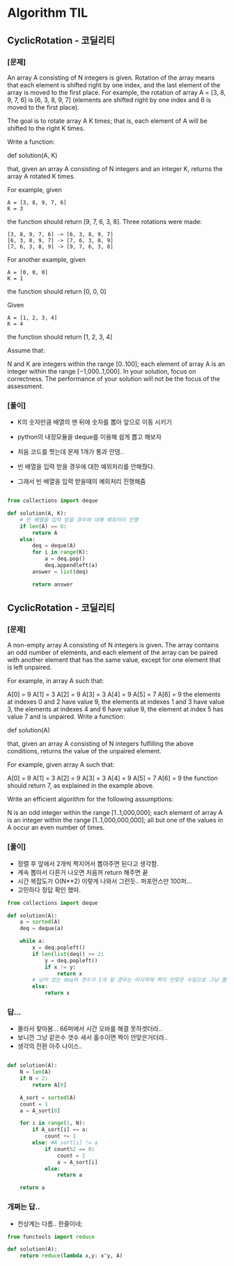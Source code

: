 # Algorithm TIL

## CyclicRotation - 코딜리티

### [문제]

An array A consisting of N integers is given. Rotation of the array means that each element is shifted right by one index, and the last element of the array is moved to the first place. For example, the rotation of array A = [3, 8, 9, 7, 6] is [6, 3, 8, 9, 7] (elements are shifted right by one index and 6 is moved to the first place).

The goal is to rotate array A K times; that is, each element of A will be shifted to the right K times.

Write a function:

def solution(A, K)

that, given an array A consisting of N integers and an integer K, returns the array A rotated K times.

For example, given

    A = [3, 8, 9, 7, 6]
    K = 3

the function should return [9, 7, 6, 3, 8]. Three rotations were made:

    [3, 8, 9, 7, 6] -> [6, 3, 8, 9, 7]
    [6, 3, 8, 9, 7] -> [7, 6, 3, 8, 9]
    [7, 6, 3, 8, 9] -> [9, 7, 6, 3, 8]

For another example, given

    A = [0, 0, 0]
    K = 1

the function should return [0, 0, 0]

Given

    A = [1, 2, 3, 4]
    K = 4

the function should return [1, 2, 3, 4]

Assume that:

N and K are integers within the range [0..100];
each element of array A is an integer within the range [−1,000..1,000].
In your solution, focus on correctness. The performance of your solution will not be the focus of the assessment.

### [풀이]

- K의 숫자만큼 배열의 맨 뒤에 숫자를 뽑아 앞으로 이동 시키기
- python의 내장모듈을 deque를 이용해 쉽게 뽑고 해보자

- 처음 코드를 짯는데 문제 1개가 통과 안댐..

- 빈 배열을 입력 받을 경우에 대한 예외처리를 안해줬다.

- 그래서 빈 배열을 입력 받을때의 예외처리 진행해줌

```python

from collections import deque

def solution(A, K):
    # 빈 배열을 입력 받을 경우에 대해 예외처리 진행
    if len(A) == 0:
        return A
    else:
        deq = deque(A)
        for i in range(K):
            a = deq.pop()
            deq.appendleft(a)
        answer = list(deq)

        return answer

```

## CyclicRotation - 코딜리티

### [문제]

A non-empty array A consisting of N integers is given. The array contains an odd number of elements, and each element of the array can be paired with another element that has the same value, except for one element that is left unpaired.

For example, in array A such that:

A[0] = 9 A[1] = 3 A[2] = 9
A[3] = 3 A[4] = 9 A[5] = 7
A[6] = 9
the elements at indexes 0 and 2 have value 9,
the elements at indexes 1 and 3 have value 3,
the elements at indexes 4 and 6 have value 9,
the element at index 5 has value 7 and is unpaired.
Write a function:

def solution(A)

that, given an array A consisting of N integers fulfilling the above conditions, returns the value of the unpaired element.

For example, given array A such that:

A[0] = 9 A[1] = 3 A[2] = 9
A[3] = 3 A[4] = 9 A[5] = 7
A[6] = 9
the function should return 7, as explained in the example above.

Write an efficient algorithm for the following assumptions:

N is an odd integer within the range [1..1,000,000];
each element of array A is an integer within the range [1..1,000,000,000];
all but one of the values in A occur an even number of times.

### [풀이]

- 정렬 후 앞에서 2개씩 짝지어서 뽑아주면 된다고 생각함.
- 계속 뽑아서 다른거 나오면 처음꺼 return 해주면 끝
- 시간 복잡도가 O(N\*\*2) 이렇게 나와서 그런듯.. 퍼포먼스만 100퍼...
- 고민하다 정답 확인 했따.

```python
from collections import deque

def solution(A):
    a = sorted(A)
    deq = deque(a)

    while a:
        x = deq.popleft()
        if len(list(deq)) >= 2:
            y = deq.popleft()
            if x != y:
                return x
        # 남아 있는 deq의 갯수가 1개 일 경우는 마지막에 짝이 안맞은 수임으로 그냥 뽑아서 return 해줌
        else:
            return x
```

### 답...

- 몰라서 찾아봄... 66퍼에서 시간 오바를 해결 못하겟더라..
- 보니깐 그냥 같은수 갯수 새서 홀수이면 짝이 안맞은거더라..
- 생각의 전환 아주 나이스..

```python

def solution(A):
    N = len(A)
    if N < 2:
        return A[0]

    A_sort = sorted(A)
    count = 1
    a = A_sort[0]

    for i in range(1, N):
        if A_sort[i] == a:
            count += 1
        else: #A_sort[i] != a
            if count%2 == 0:
                count = 1
                a = A_sort[i]
            else:
                return a

    return a

```

### 개쩌는 답..

- 천상계는 다름.. 한줄이네;

```python
from functools import reduce

def solution(A):
    return reduce(lambda x,y: x^y, A)

```

